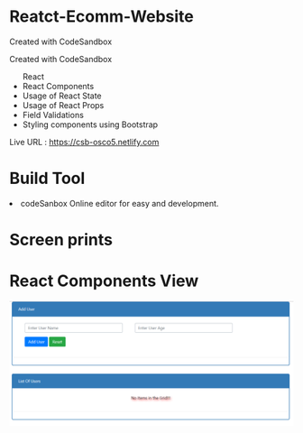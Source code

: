 # Reatct-Ecomm-Website
Created with CodeSandbox

Created with CodeSandbox

<ul> React 
<li> React Components</li>
<li> Usage of React State</li>
<li> Usage of React Props</li>
<li> Field Validations</li>
<li> Styling components using Bootstrap</li>
</ul>


Live URL : https://csb-osco5.netlify.com
  
  # Build Tool
  <li> codeSanbox Online editor for easy and development.</li>
  
  # Screen prints 
  # React Components View
  ![Capture-1](https://github.com/Brahmaiah-Rayalla/React-Examples/blob/master/Capture-1-react-components.PNG)
  
 
  
  
  


  
